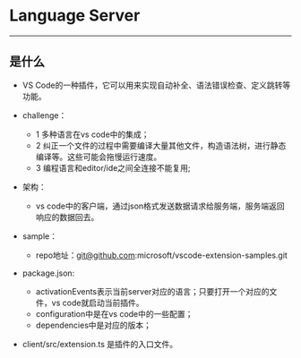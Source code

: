 
# Language Server

---

## 是什么

- VS Code的一种插件，它可以用来实现自动补全、语法错误检查、定义跳转等功能。
- challenge：
    - 1 多种语言在vs code中的集成；
    - 2 纠正一个文件的过程中需要编译大量其他文件，构造语法树，进行静态编译等。这些可能会拖慢运行速度。
    - 3 编程语言和editor/ide之间全连接不能复用;

- 架构：
    - vs code中的客户端，通过json格式发送数据请求给服务端，服务端返回响应的数据回去。

- sample：
    - repo地址：git@github.com:microsoft/vscode-extension-samples.git

- package.json:
    - activationEvents表示当前server对应的语言；只要打开一个对应的文件，vs code就启动当前插件。
    - configuration中是在vs code中的一些配置；
    - dependencies中是对应的版本；

- client/src/extension.ts 是插件的入口文件。